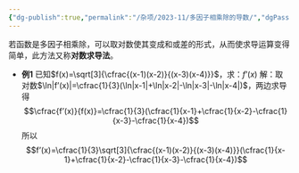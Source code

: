 ```yaml
---
{"dg-publish":true,"permalink":"/杂项/2023-11/多因子相乘除的导数/","dgPassFrontmatter":true}
---
```


若函数是多因子相乘除，可以取对数使其变成和或差的形式，从而使求导运算变得简单，此方法又称**对数求导法**。
- **例1**
	已知$f(x)=\sqrt[3]{\cfrac{(x-1)(x-2)}{(x-3)(x-4)}}$，求：$f’(x)$
	解：取对数$\ln|f’(x)|=\cfrac{1}{3}(\ln|x-1|+\ln|x-2|-\ln|x-3|-\ln|x-4|)$，两边求导得
	$$\cfrac{f’(x)}{f(x)}=\cfrac{1}{3}(\cfrac{1}{x-1}+\cfrac{1}{x-2}-\cfrac{1}{x-3}-\cfrac{1}{x-4})$$
	所以
	$$f’(x)=\cfrac{1}{3}\sqrt[3]{\cfrac{(x-1)(x-2)}{(x-3)(x-4)}}(\cfrac{1}{x-1}+\cfrac{1}{x-2}-\cfrac{1}{x-3}-\cfrac{1}{x-4})$$
